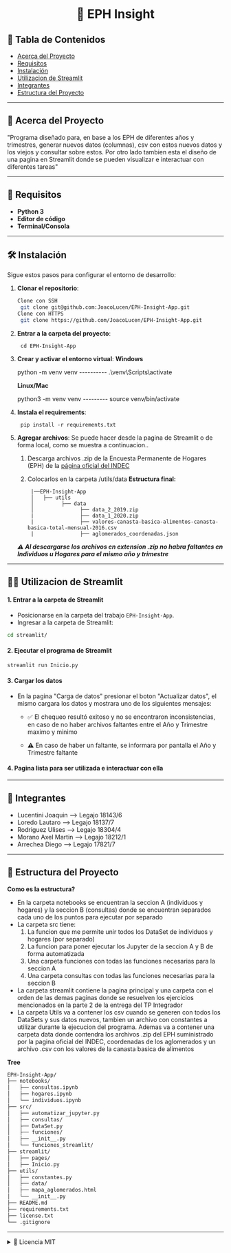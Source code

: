 <!-- Título centrado -->
<h1 align="center">📁 EPH Insight</h1>

<!-- Tabla de contenidos -->
## 📑 Tabla de Contenidos
- [Acerca del Proyecto](#-acerca-del-proyecto)
- [Requisitos](#-requisitos)
- [Instalación](#-instalación)
- [Utilizacion de Streamlit](#-utilizacion-de-streamlit)
- [Integrantes](#-integrantes)
- [Estructura del Proyecto](#-estructura-del-proyecto)

--------------------------------------------------------------------
## 🌟 Acerca del Proyecto
"Programa diseñado para, en base a los EPH de diferentes años y trimestres, generar nuevos datos (columnas), csv con estos nuevos datos y los viejos y consultar sobre estos. Por otro lado tambien esta el diseño de una pagina en Streamlit donde se pueden visualizar e interactuar con diferentes tareas"

--------------------------------------------------------------------
## 🌳 Requisitos

- **Python 3**
- **Editor de código**
- **Terminal/Consola**

--------------------------------------------------------------------
## 🛠️ Instalación

Sigue estos pasos para configurar el entorno de desarrollo:

1. **Clonar el repositorio**:
   ```bash
   Clone con SSH
    git clone git@github.com:JoacoLucen/EPH-Insight-App.git
   Clone con HTTPS
    git clone https://github.com/JoacoLucen/EPH-Insight-App.git

2. **Entrar a la carpeta del proyecto**:

        cd EPH-Insight-App

3. **Crear y activar el entorno virtual**:
    **Windows**

    python -m venv venv  ----------  .\venv\Scripts\activate

    **Linux/Mac**

    python3 -m venv venv  ---------  source venv/bin/activate

4. **Instala el requirements**:

        pip install -r requirements.txt

4. **Agregar archivos**: Se puede hacer desde la pagina de Streamlit o de forma local, como se muestra a continuacion..
    
    1. Descarga archivos .zip de la Encuesta Permanente de Hogares (EPH) de la [página oficial del INDEC](https://www.indec.gob.ar/indec/web/Institucional-Indec-BasesDeDatos)
    2. Colocarlos en la carpeta /utils/data
        **Estructura final:**

            |──EPH-Insight-App
            │   ├── utils                           
            │         ├── data                 
            │               ├── data_2_2019.zip
            |               ├── data_1_2020.zip
            |               ├── valores-canasta-basica-alimentos-canasta-basica-total-mensual-2016.csv
            |               ├── aglomerados_coordenadas.json

    ***⚠️ Al descargarse los archivos en extension .zip no habra faltantes en Individuos u Hogares para el mismo año y trimestre***
--------------------------------------------------------------------
## 👨‍💻 Utilizacion de Streamlit

#### 1. **Entrar a la carpeta de Streamlit**

- Posicionarse en la carpeta del trabajo `EPH-Insight-App`.
- Ingresar a la carpeta de Streamlit:

```bash
cd streamlit/
```

#### 2. **Ejecutar el programa de Streamlit**

```bash
streamlit run Inicio.py
```

#### 3. **Cargar los datos**
- En la pagina "Carga de datos" presionar el boton "Actualizar datos", el mismo cargara los datos y mostrara uno de los siguientes mensajes:

    - ✅ El chequeo resultó exitoso y no se encontraron inconsistencias, en caso de no haber archivos faltantes entre el Año y Trimestre maximo y minimo

    - ⚠️ En caso de haber un faltante, se informara por pantalla el Año y Trimestre faltante

#### 4. **Pagina lista para ser utilizada e interactuar con ella**

--------------------------------------------------------------------
## 👥 Integrantes

- Lucentini Joaquin --> Legajo 18143/6
- Loredo Lautaro --> Legajo 18137/7
- Rodriguez Ulises --> Legajo 18304/4
- Morano Axel Martin --> Legajo 18212/1
- Arrechea Diego --> Legajo 17821/7

--------------------------------------------------------------------
## 🌳 Estructura del Proyecto

**Como es la estructura?**
- En la carpeta notebooks se encuentran la seccion A (individuos y hogares) y la seccion B (consultas) donde se encuentran separados cada uno de los puntos para ejecutar por separado
- La carpeta src tiene: 
    1. La funcion que me permite unir todos los DataSet de individuos y hogares (por separado)
    2. La funcion para poner ejecutar los Jupyter de la seccion A y B de forma automatizada
    3. Una carpeta funciones con todas las funciones necesarias para la seccion A
    4. Una carpeta consultas con todas las funciones necesarias para la seccion B
- La carpeta streamlit contiene la pagina principal y una carpeta con el orden de las demas paginas donde se resuelven los ejercicios mencionados en la parte 2 de la entrega del TP Integrador
- La carpeta Utils va a contener los csv cuando se generen con todos los DataSets y sus datos nuevos, tambien un archivo con constantes a utilizar durante la ejecucion del programa. Ademas va a contener una carpeta data donde contendra los archivos .zip del EPH suministrado por la pagina oficial del INDEC, coordenadas de los aglomerados y un archivo .csv con los valores de la canasta basica de alimentos

**Tree**

```bash
EPH-Insight-App/
├── notebooks/
│   ├── consultas.ipynb
│   ├── hogares.ipynb
│   └── individuos.ipynb
├── src/
│   ├── automatizar_jupyter.py
│   ├── consultas/          
│   ├── DataSet.py
│   ├── funciones/          
│   ├── __init__.py
│   └── funciones_streamlit/ 
├── streamlit/          
│   ├── pages/
│   ├── Inicio.py
├── utils/
│   ├── constantes.py
│   ├── data/    
│   ├── mapa_aglomerados.html  
│   └── __init__.py
├── README.md
├── requirements.txt
├── license.txt
└── .gitignore
```

--------------------------------------------------------------------
<details>
<summary>📝 Licencia MIT</summary>

Copyright (c) 2025 [Grupo 26]  

Por la presente se concede permiso, de forma gratuita, a cualquier persona que obtenga una copia de este software y de los archivos de documentación asociados, para utilizar el Software sin restricciones, incluyendo, sin limitación, los derechos a usar, copiar, modificar, fusionar, publicar, distribuir, sublicenciar y/o vender copias del Software, y a permitir a las personas a quienes se les proporcione el Software hacerlo, sujeto a las siguientes condiciones:

El aviso de copyright anterior y este aviso de permiso deberán incluirse en todas las copias o partes sustanciales del Software.

EL SOFTWARE SE PROPORCIONA "TAL CUAL", SIN GARANTÍA DE NINGÚN TIPO, EXPRESA O IMPLÍCITA, INCLUYENDO PERO NO LIMITÁNDOSE A LAS GARANTÍAS DE COMERCIALIZACIÓN, IDONEIDAD PARA UN PROPÓSITO PARTICULAR Y NO INFRACCIÓN. EN NINGÚN CASO LOS AUTORES O LOS TITULARES DEL COPYRIGHT SERÁN RESPONSABLES DE NINGUNA RECLAMACIÓN, DAÑO O OTRA RESPONSABILIDAD, YA SEA EN UNA ACCIÓN CONTRACTUAL, AGRAVIO O DE OTRO TIPO, QUE SURJA DE O EN CONEXIÓN CON EL SOFTWARE O EL USO U OTROS TRATOS EN EL SOFTWARE.

</details>